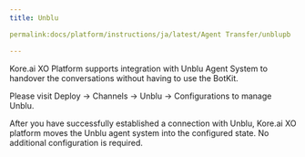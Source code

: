 ```yaml
---
title: Unblu

permalink:docs/platform/instructions/ja/latest/Agent Transfer/unblupb

---
```


<container>

Kore.ai XO Platform supports integration with Unblu Agent System to handover the conversations without having to use the BotKit.
  
Please visit Deploy → Channels → Unblu → Configurations to manage Unblu. 
  
After you have successfully established a connection with Unblu, Kore.ai XO platform moves the Unblu agent system into the configured state. No additional configuration is required.

</container>
